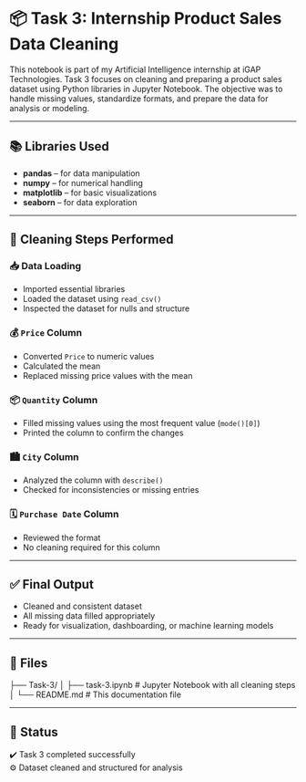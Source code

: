 # 📦 Task 3: Internship Product Sales Data Cleaning

This notebook is part of my Artificial Intelligence internship at iGAP Technologies. Task 3 focuses on cleaning and preparing a product sales dataset using Python libraries in Jupyter Notebook. The objective was to handle missing values, standardize formats, and prepare the data for analysis or modeling.

---

## 📚 Libraries Used

- **pandas** – for data manipulation  
- **numpy** – for numerical handling  
- **matplotlib** – for basic visualizations  
- **seaborn** – for data exploration

---

## 🧼 Cleaning Steps Performed

### 📥 Data Loading

- Imported essential libraries  
- Loaded the dataset using `read_csv()`  
- Inspected the dataset for nulls and structure  

### 💰 `Price` Column

- Converted `Price` to numeric values  
- Calculated the mean  
- Replaced missing price values with the mean  

### 📦 `Quantity` Column

- Filled missing values using the most frequent value (`mode()[0]`)  
- Printed the column to confirm the changes  

### 🏙️ `City` Column

- Analyzed the column with `describe()`  
- Checked for inconsistencies or missing entries  

### 🗓️ `Purchase Date` Column

- Reviewed the format  
- No cleaning required for this column  

---

## ✅ Final Output

- Cleaned and consistent dataset  
- All missing data filled appropriately  
- Ready for visualization, dashboarding, or machine learning models

---

## 📂 Files

├── Task-3/
│ ├── task-3.ipynb # Jupyter Notebook with all cleaning steps
│ └── README.md # This documentation file

---

## 🏁 Status

✔️ Task 3 completed successfully  
⚙️ Dataset cleaned and structured for analysis
